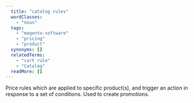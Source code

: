 ```yaml
---
  title: "catalog rules"
  wordClasses:
    - "noun"
  tags:
    - "magento-software"
    - "pricing"
    - "product"
  synonyms: []
  relatedTerms:
    - "cart rule"
    - "Catalog"
  readMore: []
---
```

Price rules which are applied to specific product(s), and trigger an action in response to a set of conditions. Used to create promotions.
